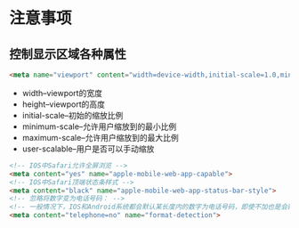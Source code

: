 # 注意事项

## 控制显示区域各种属性
```html
<meta name="viewport" content="width=device-width,initial-scale=1.0,minimum-scale=1.0,maximum-scale=1.0,user-scalable=no,viewport-fit=cover">
```
- width–viewport的宽度
- height–viewport的高度
- initial-scale–初始的缩放比例
- minimum-scale–允许用户缩放到的最小比例
- maximum-scale–允许用户缩放到的最大比例
- user-scalable–用户是否可以手动缩放

```html
<!-- IOS中Safari允许全屏浏览 -->
<meta content="yes" name="apple-mobile-web-app-capable">
<!-- IOS中Safari顶端状态条样式 -->
<meta content="black" name="apple-mobile-web-app-status-bar-style">
<!-- 忽略将数字变为电话号码： -->
<!-- 一般情况下，IOS和Android系统都会默认某长度内的数字为电话号码，即使不加也是会默认显示为电话的，so，取消这个很有必要！ -->
<meta content="telephone=no" name="format-detection">
```